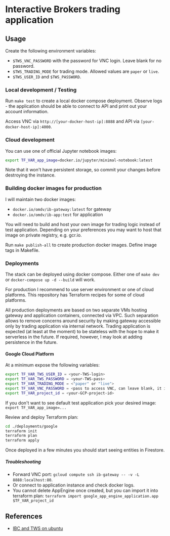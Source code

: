 # Interactive Brokers trading application

## Usage

Create the following environment variables:

- `$TWS_VNC_PASSWORD` with the password for VNC login. Leave blank for no password.
- `$TWS_TRADING_MODE` for trading mode. Allowed values are `paper` or `live`.
- `$TWS_USER_ID` and `$TWS_PASSWORD`.

### Local development / Testing

Run `make test` to create a local docker compose deployment. Observe logs - the application should be able to connect to API and print out your account information.

Access VNC via `http://[your-docker-host-ip]:8888` and API via `[your-docker-host-ip]:4000`.

### Cloud development

You can use one of official Jupyter notebook images:

```bash
export TF_VAR_app_image=docker.io/jupyter/minimal-notebook:latest
```

Note that it won't have persistent storage, so commit your changes before destroying the instance.

### Building docker images for production

I will maintain two docker images:

- `docker.io/omdv/ib-gateway:latest` for gateway
- `docker.io/omdv/ib-app:test` for application

You will need to build and host your own image for trading logic instead of test application. Depending on your preferences you may want to host that image on private registry, e.g. gcr.io.

Run `make publish-all` to create production docker images. Define image tags in Makefile.

### Deployments

The stack can be deployed using docker compose. Either one of `make dev` or `docker-compose up -d --build` will work.

For production I recommend to use server environment or one of cloud platforms. This repository has Terraform recipes for some of cloud platforms.

All production deployments are based on two separate VMs hosting gateway and application containers, connected via VPC. Such separation allows to remove concerns around security by making gateway accessible only by trading application via internal network. Trading application is expected (at least at the moment) to be stateless with the hope to make it serverless in the future. If required, however, I may look at adding persistence in the future.

#### Google Cloud Platform

At a minimum expose the following variables:

```bash
export TF_VAR_TWS_USER_ID = <your-TWS-login>
export TF_VAR_TWS_PASSWORD = <your-TWS-pass>
export TF_VAR_TRADING_MODE = <"paper" or "live">
export TF_VAR_VNC_PASSWORD = <pass to access VNC, can leave blank, it is not exposed by default>
export TF_VAR_project_id = <your-GCP-project-id>
```

If you don't want to see default test application pick your desired image: `export TF_VAR_app_image=...`

Review and deploy Terraform plan:

```bash
cd ./deployments/google
terraform init
terraform plan
terraform apply
```

Once deployed in a few minutes you should start seeing entities in Firestore.

##### Troubleshooting

- Forward VNC port: `gcloud compute ssh ib-gateway -- -v -L 8888:localhost:80`.
- Or connect to application instance and check docker logs.
- You cannot delete AppEngine once created, but you can import it into terraform plan: `terraform import google_app_engine_application.app $TF_VAR_project_id`

## References

- [IBC and TWS on ubuntu](https://dimon.ca/how-to-setup-ibc-and-tws-on-headless-ubuntu-in-10-minutes)
